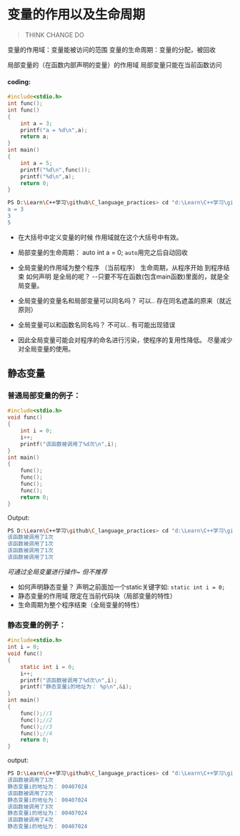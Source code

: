 # 变量的作用以及生命周期
> THINK CHANGE DO

变量的作用域：变量能被访问的范围
变量的生命周期：变量的分配，被回收

局部变量的（在函数内部声明的变量）的作用域
局部变量只能在当前函数访问
#### coding:
```c
#include<stdio.h>
int func();
int func()
{
    int a = 3;
    printf("a = %d\n",a);
    return a;
}
int main()
{
    int a = 5;
    printf("%d\n",func());
    printf("%d\n",a);
    return 0;
}
```
```bash
PS D:\Learn\C++学习\github\C_language_practices> cd "d:\Learn\C++学习\github\C_language_practices\" ; if ($?) { gcc tempCodeRunnerFile.c -o tempCodeRunnerFile } ; if ($?) { .\tempCodeRunnerFile }
a = 3
3
5
```

* 在大括号中定义变量的时候  作用域就在这个大括号中有效。
* 局部变量的生命周期： auto int a  = 0; ```auto```用完之后自动回收
* 全局变量的作用域为整个程序 （当前程序）
         生命周期，从程序开始 到程序结束
         如何声明  是全局的呢？  --只要不写在函数(包含main函数)里面的，就是全局变量。


* 全局变量的变量名和局部变量可以同名吗？  可以.. 存在同名遮盖的原来（就近原则）
* 全局变量可以和函数名同名吗？ 不可以.. 有可能出现错误 
* 因此全局变量可能会对程序的命名进行污染，使程序的复用性降低。
        尽量减少对全局变量的使用。
## 静态变量
### 普通局部变量的例子：
```c
#include<stdio.h>
void func()
{
    int i = 0;
    i++;
    printf("该函数被调用了%d次\n",i);
}
int main()
{
    func();
    func();
    func();
    func();
    return 0;
}
```
Output:
```bash
PS D:\Learn\C++学习\github\C_language_practices> cd "d:\Learn\C++学习\github\C_language_practices\" ; if ($?) { gcc tempCodeRunnerFile.c -o tempCodeRunnerFile } ; if ($?) { .\tempCodeRunnerFile }
该函数被调用了1次
该函数被调用了1次
该函数被调用了1次
该函数被调用了1次
```
*可通过全局变量进行操作~   但不推荐*
- 如何声明静态变量？  声明之前面加一个static关键字如: ```static int i = 0;```
- 静态变量的作用域 限定在当前代码块（局部变量的特性）
- 生命周期为整个程序结束（全局变量的特性）
### 静态变量的例子：
```c
#include<stdio.h>
int i = 0;
void func()
{
    static int i = 0;
    i++;
    printf("该函数被调用了%d次\n",i);
    printf("静态变量i的地址为： %p\n",&i);
}
int main()
{
    func();//1
    func();//2
    func();//3
    func();//4
    return 0;
}
```
output:
```bash
PS D:\Learn\C++学习\github\C_language_practices> cd "d:\Learn\C++学习\github\C_language_practices\" ; if ($?) { gcc tempCodeRunnerFile.c -o tempCodeRunnerFile } ; if ($?) { .\tempCodeRunnerFile }
该函数被调用了1次
静态变量i的地址为： 00407024
该函数被调用了2次
静态变量i的地址为： 00407024
该函数被调用了3次
静态变量i的地址为： 00407024
该函数被调用了4次
静态变量i的地址为： 00407024
```
